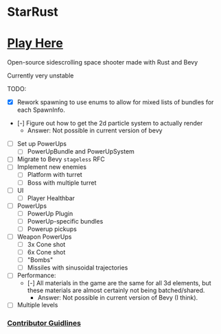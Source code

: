 # StarRust

# [Play Here](https://larsdu.github.io/StarRust/)

Open-source sidescrolling space shooter made with Rust and Bevy

Currently very unstable

TODO:

-   [x] Rework spawning to use enums to allow for mixed lists of bundles for
        each SpawnInfo.
-   [-] Figure out how to get the 2d particle system to actually render
    -   Answer: Not possible in current version of bevy
-   [ ] Set up PowerUps
    -   [ ] PowerUpBundle and PowerUpSystem
-   [ ] Migrate to Bevy `stageless` RFC
-   [ ] Implement new enemies
    -   [ ] Platform with turret
    -   [ ] Boss with multiple turret
-   [ ] UI
    -   [ ] Player Healthbar
-   [ ] PowerUps
    -   [ ] PowerUp Plugin
    -   [ ] PowerUp-specific bundles
    -   [ ] Powerup pickups
-   [ ] Weapon PowerUps
    -   [ ] 3x Cone shot
    -   [ ] 6x Cone shot
    -   [ ] "Bombs"
    -   [ ] Missiles with sinusoidal trajectories
-   [ ] Performance:
    -   [-] All materials in the game are the same for all 3d elements, but
        these materials are almost certainly not being batched/shared.
        -   Answer: Not possible in current version of Bevy (I think).
-   [ ] Multiple levels

### [Contributor Guidlines](https://github.com/LarsDu/StarRust/blob/main/CONTRIBUTING.md)
